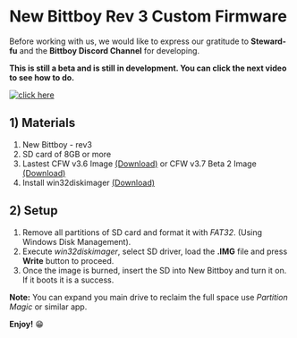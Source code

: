 # New Bittboy Rev 3 Custom Firmware

Before working with us, we would like to express our gratitude to **Steward-fu** and the **Bittboy Discord Channel** for developing.

**This is still a beta and is still in development. You can click the next video to see how to do.**

[![click here](https://i.imgur.com/82oLK3l.png)](https://youtu.be/cCNKwWwQIXI)

## 1) Materials
1. New Bittboy - rev3
2. SD card of 8GB or more
3. Lastest CFW v3.6 Image [(Download)](https://www.dropbox.com/s/xr1rdi4hflc9vvc/Bittboy_V3only_v3.6_beta_02-05-19.img.7z?dl=0) or CFW v3.7 Beta 2 Image [(Download)](https://www.dropbox.com/s/3jmza8l3g7nxisi/Bittboy_V3only_v3.7_beta_13-05-19.img.7z?dl=0)
4. Install win32diskimager [(Download)](https://sourceforge.net/projects/win32diskimager)

## 2) Setup
1. Remove all partitions of SD card and format it with _FAT32_. (Using Windows Disk Management).
2. Execute _win32diskimager_, select SD driver, load the **.IMG** file and press **Write** button to proceed.
3. Once the image is burned, insert the SD into New Bittboy and turn it on. If it boots it is a success.

**Note:** You can expand you main drive to reclaim the full space use _Partition Magic_ or similar app.

**Enjoy!** :grin:

